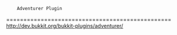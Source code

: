 		Adventurer Plugin
================================================
http://dev.bukkit.org/bukkit-plugins/adventurer/
